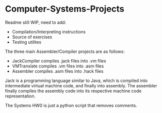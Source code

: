 # Computer-Systems-Projects

Readme still WIP, need to add:

- Compilation/Interpreting instructions
- Source of exercises
- Testing utilites

The three main Assembler/Compiler projects are as follows:

- JackCompiler compiles .jack files into .vm files
- VMTranslate compiles .vm files into .asm files
- Assembler compiles .asm files into .hack files

Jack is a programming language similar to Java, which is compiled into intermediate virtual machine code, and finally into assembly. 
The assembler finally compiles the assembly code into its respective machine code representation.

The Systems HW0 is just a python script that removes comments.
